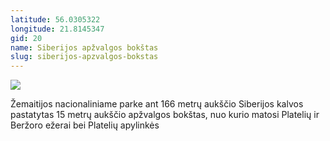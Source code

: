 ```yaml
---
latitude: 56.0305322
longitude: 21.8145347
gid: 20
name: Siberijos apžvalgos bokštas
slug: siberijos-apzvalgos-bokstas
---
```

![](https://doc-08-ag-mymaps.googleusercontent.com/untrusted/hostedimage/ihucu48q9m5s1hftel5u85tfdc/mik7kmqrcum2r8itujoo2elgcs/1641717000000/-WPmm_dsOCr8C_2Ftfdhs7CzXYdOD0wc/*/6AIsG_vYqqD_HkBh_tpJUlwezsAnUjIh_Lz_FTo0sZUahMPiYSMUAfx8wH5BMHcdOuEGiooza-Fl7HGLh8DrqA6Fn2BbMcy93izsGXYOojATL1pyVE9RTY60bJ6oKZhDa1AfDzpB6RrpVD_7ATTG7Bm4FLXQomtT102Q7K7NryPQHtfN5zezGjjSqbtYakQ3QoQ?session=0&fife)  
  
Žemaitijos nacionaliniame parke ant 166 metrų aukščio Siberijos kalvos pastatytas 15 metrų aukščio apžvalgos bokštas, nuo kurio matosi Platelių ir Beržoro ežerai bei Platelių apylinkės
